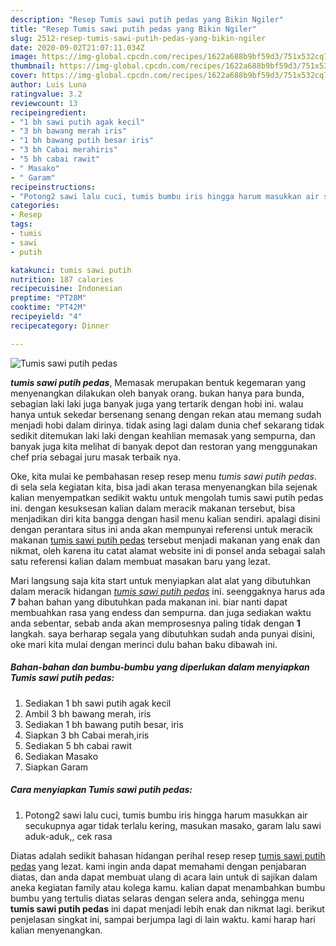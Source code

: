 ```yaml
---
description: "Resep Tumis sawi putih pedas yang Bikin Ngiler"
title: "Resep Tumis sawi putih pedas yang Bikin Ngiler"
slug: 2512-resep-tumis-sawi-putih-pedas-yang-bikin-ngiler
date: 2020-09-02T21:07:11.034Z
image: https://img-global.cpcdn.com/recipes/1622a688b9bf59d3/751x532cq70/tumis-sawi-putih-pedas-foto-resep-utama.jpg
thumbnail: https://img-global.cpcdn.com/recipes/1622a688b9bf59d3/751x532cq70/tumis-sawi-putih-pedas-foto-resep-utama.jpg
cover: https://img-global.cpcdn.com/recipes/1622a688b9bf59d3/751x532cq70/tumis-sawi-putih-pedas-foto-resep-utama.jpg
author: Luis Luna
ratingvalue: 3.2
reviewcount: 13
recipeingredient:
- "1 bh sawi putih agak kecil"
- "3 bh bawang merah iris"
- "1 bh bawang putih besar iris"
- "3 bh Cabai merahiris"
- "5 bh cabai rawit"
- " Masako"
- " Garam"
recipeinstructions:
- "Potong2 sawi lalu cuci, tumis bumbu iris hingga harum masukkan air secukupnya agar tidak terlalu kering, masukan masako, garam lalu sawi aduk-aduk,, cek rasa"
categories:
- Resep
tags:
- tumis
- sawi
- putih

katakunci: tumis sawi putih 
nutrition: 187 calories
recipecuisine: Indonesian
preptime: "PT28M"
cooktime: "PT42M"
recipeyield: "4"
recipecategory: Dinner

---
```



![Tumis sawi putih pedas](https://img-global.cpcdn.com/recipes/1622a688b9bf59d3/751x532cq70/tumis-sawi-putih-pedas-foto-resep-utama.jpg)

<b><i>tumis sawi putih pedas</i></b>, Memasak merupakan bentuk kegemaran yang menyenangkan dilakukan oleh banyak orang. bukan hanya para bunda, sebagian laki laki juga banyak juga yang tertarik dengan hobi ini. walau hanya untuk sekedar bersenang senang dengan rekan atau memang sudah menjadi hobi dalam dirinya. tidak asing lagi dalam dunia chef sekarang tidak sedikit ditemukan laki laki dengan keahlian memasak yang sempurna, dan banyak juga kita melihat di banyak depot dan restoran yang menggunakan chef pria sebagai juru masak terbaik nya.

Oke, kita mulai ke pembahasan resep resep menu <i>tumis sawi putih pedas</i>. di sela sela kegiatan kita, bisa jadi akan terasa menyenangkan bila sejenak kalian menyempatkan sedikit waktu untuk mengolah tumis sawi putih pedas ini. dengan kesuksesan kalian dalam meracik makanan tersebut, bisa menjadikan diri kita bangga dengan hasil menu kalian sendiri. apalagi disini dengan perantara situs ini anda akan mempunyai referensi untuk meracik makanan <u>tumis sawi putih pedas</u> tersebut menjadi makanan yang enak dan nikmat, oleh karena itu catat alamat website ini di ponsel anda sebagai salah satu referensi kalian dalam membuat masakan baru yang lezat.




Mari langsung saja kita start untuk menyiapkan alat alat yang dibutuhkan dalam meracik hidangan <u><i>tumis sawi putih pedas</i></u> ini. seenggaknya harus ada <b>7</b> bahan bahan yang dibutuhkan pada makanan ini. biar nanti dapat membuahkan rasa yang endess dan sempurna. dan juga sediakan waktu anda sebentar, sebab anda akan memprosesnya paling tidak dengan <b>1</b> langkah. saya berharap segala yang dibutuhkan sudah anda punyai disini, oke mari kita mulai dengan merinci dulu bahan baku dibawah ini.

<!--inarticleads1-->

##### Bahan-bahan dan bumbu-bumbu yang diperlukan dalam menyiapkan Tumis sawi putih pedas:

1. Sediakan 1 bh sawi putih agak kecil
1. Ambil 3 bh bawang merah, iris
1. Sediakan 1 bh bawang putih besar, iris
1. Siapkan 3 bh Cabai merah,iris
1. Sediakan 5 bh cabai rawit
1. Sediakan  Masako
1. Siapkan  Garam




<!--inarticleads2-->

##### Cara menyiapkan Tumis sawi putih pedas:

1. Potong2 sawi lalu cuci, tumis bumbu iris hingga harum masukkan air secukupnya agar tidak terlalu kering, masukan masako, garam lalu sawi aduk-aduk,, cek rasa




Diatas adalah sedikit bahasan hidangan perihal resep resep <u>tumis sawi putih pedas</u> yang lezat. kami ingin anda dapat memahami dengan penjabaran diatas, dan anda dapat membuat ulang di acara lain untuk di sajikan dalam aneka kegiatan family atau kolega kamu. kalian dapat menambahkan bumbu bumbu yang tertulis diatas selaras dengan selera anda, sehingga menu <b>tumis sawi putih pedas</b> ini dapat menjadi lebih enak dan nikmat lagi. berikut penjelasan singkat ini, sampai berjumpa lagi di lain waktu. kami harap hari kalian menyenangkan.
